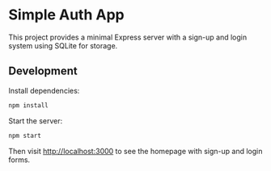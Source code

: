 # Simple Auth App

This project provides a minimal Express server with a sign-up and login system using SQLite for storage.

## Development

Install dependencies:

```bash
npm install
```

Start the server:

```bash
npm start
```

Then visit <http://localhost:3000> to see the homepage with sign-up and login forms.
